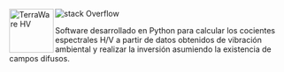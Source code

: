 <img src="https://github.com/sainosmichelle/TerraWare-HV/blob/master/Logos/LogoE.png"
  align="left"
  width="80"
  height="80"
  alt="TerraWare HV">

![stack Overflow](https://github.com/sainosmichelle/TerraWare-HV/blob/master/Logos/LogoE.png)

Software desarrollado en Python para calcular los cocientes espectrales H/V a partir de datos obtenidos de vibración ambiental y realizar la inversión asumiendo la existencia de campos difusos.  

